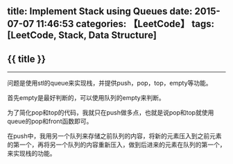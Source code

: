 title: Implement Stack using Queues
date: 2015-07-07 11:46:53
categories: 【LeetCode】
tags: [LeetCode, Stack, Data Structure]
---
## {{ title }} ##

---

问题是使用stl的queue来实现栈，并提供push，pop，top，empty等功能。

首先empty是最好判断的，可以使用队列的empty来判断。

为了简化pop和top的代码，我就只在push做多点，也就是说pop和top就使用queue的pop和front函数即可。

在push中，我用另一个队列来存储之前队列的内容，将新的元素压入到之前元素的第一个，再将另一个队列的内容重新压入，做到后进来的元素在队列的第一个，来实现栈的功能。 